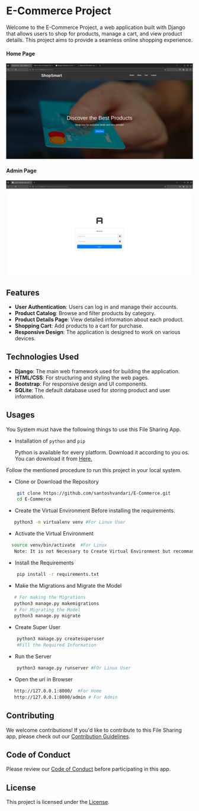 # E-Commerce Project

Welcome to the E-Commerce Project, a web application built with Django that allows users to shop for products, manage a cart, and view product details. This project aims to provide a seamless online shopping experience.

#### Home Page 
![Home Page](home.png)

#### Admin Page 
![Admin Page](admin.png)

## Features

- **User Authentication**: Users can log in and manage their accounts.
- **Product Catalog**: Browse and filter products by category.
- **Product Details Page**: View detailed information about each product.
- **Shopping Cart**: Add products to a cart for purchase.
- **Responsive Design**: The application is designed to work on various devices.

## Technologies Used

- **Django**: The main web framework used for building the application.
- **HTML/CSS**: For structuring and styling the web pages.
- **Bootstrap**: For responsive design and UI components.
- **SQLite**: The default database used for storing product and user information.


## Usages
You System must have the following things to use this File Sharing App.
 - Installation of `python` and  `pip`

    Python is available for every platform. Download it according to you os. You can download it from [Here.](https://www.python.org/downloads/)


Follow the mentioned procedure to run this project in your local system.
 - Clone or Download the Repository
```bash
    git clone https://github.com/santoshvandari/E-Commerce.git
    cd E-Commerce
```
 - Create the Virtual Environment Before installing the requirements. 
 ```Bash
    python3 -m virtualenv venv #For Linux User
 ```
  - Activate the Virtual Environment
  ```bash
    source venv/bin/activate  #For Linux
     Note: It is not Necessary to Create Virtual Environment but recommanded.
  ``` 
 - Install the Requirements
```bash
    pip install -r requirements.txt
```
 - Make the Migrations and Migrate the Model
 ```bash
    # For making the Migrations
    python3 manage.py makemigrations
    # For Migrating the Model 
    python3 manage.py migrate
```
 - Create Super User
```bash 
    python3 manage.py createsuperuser
    #Fill the Required Information
```
 - Run the Server
```bash
    python3 manage.py runserver #FOr Linux User
```
 - Open the url in Browser
 ```bash
    http://127.0.0.1:8000/  #For Home
    http://127.0.0.1:8000/admin # For Admin
 ```

## Contributing
We welcome contributions! If you'd like to contribute to this File Sharing app, please check out our [Contribution Guidelines](Contribution.md).

## Code of Conduct
Please review our [Code of Conduct](CodeOfConduct.md) before participating in this app.

## License
This project is licensed under the [License](LICENSE).